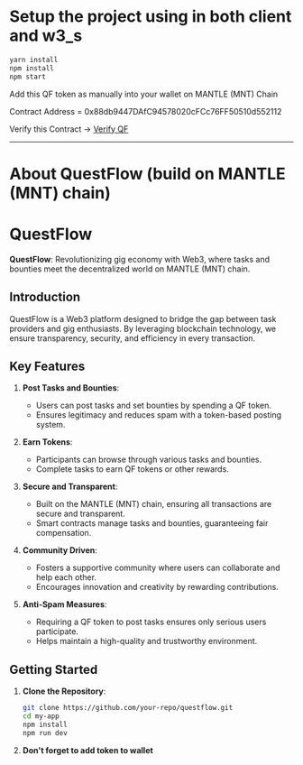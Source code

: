# Setup the project using in both client and w3_s

```sh
yarn install
npm install
npm start
```
Add this QF token as manually into your wallet on MANTLE (MNT) Chain

Contract Address = 0x88db9447DAfC94578020cFCc76FF50510d552112

Verify this Contract -> [Verify QF](https://testnet.aiascan.com/token/0x88db9447DAfC94578020cFCc76FF50510d552112)

---

# About QuestFlow (build on MANTLE (MNT) chain)

# QuestFlow

**QuestFlow**: Revolutionizing gig economy with Web3, where tasks and bounties meet the decentralized world on MANTLE (MNT) chain.

## Introduction
QuestFlow is a Web3 platform designed to bridge the gap between task providers and gig enthusiasts. By leveraging blockchain technology, we ensure transparency, security, and efficiency in every transaction.

## Key Features
1. **Post Tasks and Bounties**:
   - Users can post tasks and set bounties by spending a QF token.
   - Ensures legitimacy and reduces spam with a token-based posting system.

2. **Earn Tokens**:
   - Participants can browse through various tasks and bounties.
   - Complete tasks to earn QF tokens or other rewards.

3. **Secure and Transparent**:
   - Built on the MANTLE (MNT) chain, ensuring all transactions are secure and transparent.
   - Smart contracts manage tasks and bounties, guaranteeing fair compensation.

4. **Community Driven**:
   - Fosters a supportive community where users can collaborate and help each other.
   - Encourages innovation and creativity by rewarding contributions.

5. **Anti-Spam Measures**:
   - Requiring a QF token to post tasks ensures only serious users participate.
   - Helps maintain a high-quality and trustworthy environment.

## Getting Started
1. **Clone the Repository**:
   ```sh
   git clone https://github.com/your-repo/questflow.git
   cd my-app
   npm install
   npm run dev
   ```

2. **Don't forget to add token to wallet**

